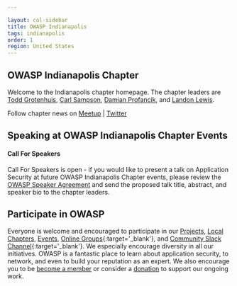 ```yaml
---

layout: col-sidebar
title: OWASP Indianapolis
tags: indianapolis
order: 1
region: United States
---
```


OWASP Indianapolis Chapter
-------------
Welcome to the Indianapolis chapter homepage. The chapter leaders are <a href="mailto:todd.grotenhuis@owasp.org">Todd Grotenhuis</a>, <a href="mailto:carl.sampson@owasp.org">Carl Sampson</a>, <a href="mailto:damian.profancik@owasp.org">Damian Profancik</a>, and <a href="mailto:landon.lewis@owasp.org">Landon Lewis</a>.

Follow chapter news on [Meetup](https://www.meetup.com/indyowasp/) | [Twitter](https://twitter.com/OWASPIndy)


Speaking at OWASP Indianapolis Chapter Events
---------------------------------------

#### Call For Speakers

Call For Speakers is open - if you would like to present a talk on Application Security at future OWASP Indianapolis Chapter events,  please review the [OWASP Speaker Agreement](Speaker_Agreement "wikilink") and send the proposed talk title, abstract, and speaker bio to the chapter leaders. 





## Participate in OWASP 
Everyone is welcome and encouraged to participate in our [Projects](/projects), [Local Chapters](/chapters), [Events](/events), [Online Groups](https://groups.google.com/a/owasp.com/){:target='_blank'}, and [Community Slack Channel](https://owasp.slack.com/){:target='_blank'}. We especially encourage diversity in all our initiatives. OWASP is a fantastic place to learn about application security, to network, and even to build your reputation as an expert. We also encourage you to be [become a member](/membership) or consider a [donation](/donate) to support our ongoing work.



